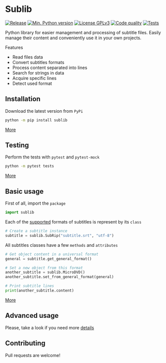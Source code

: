 # Sublib

[![Release](https://img.shields.io/github/v/release/TheFifthLeaf/sublib?color=3C7DD9)](https://github.com/TheFifthLeaf/sublib/releases)
[![Min. Python version](https://img.shields.io/badge/python-3.6%2B-3C7DD9)](https://www.python.org/downloads/)
[![License GPLv3](https://img.shields.io/badge/license-GPL%20V3-3C7DD9)](https://choosealicense.com/licenses/gpl-3.0/)
[![Code quality](https://img.shields.io/codefactor/grade/github/TheFifthLeaf/sublib/main?color=3C7DD9)](https://www.codefactor.io/repository/github/thefifthleaf/sublib)
[![Tests](https://github.com/TheFifthLeaf/sublib/actions/workflows/tests.yml/badge.svg)](https://github.com/TheFifthLeaf/sublib/actions/workflows/tests.yml)

Python library for easier management and processing of subtitle files.
Easily manage their content and conveniently use it in your own projects.

Features
- Read files data
- Convert subtitles formats
- Process content separated into lines
- Search for strings in data
- Acquire specific lines
- Detect used format

## Installation
Download the latest version from `PyPi`
```bash
python -m pip install sublib
```
[More](https://github.com/TheFifthLeaf/sublib/blob/main/docs/sublib-1.2.1-doc.md#installation)

## Testing
Perform the tests with `pytest` and `pytest-mock`
```bash
python -m pytest tests
```
[More](https://github.com/TheFifthLeaf/sublib/blob/main/docs/sublib-1.2.1-doc.md#testing)

## Basic usage
First of all, import the `package`
```python
import sublib
```
Each of the [supported](https://github.com/TheFifthLeaf/sublib/blob/main/docs/sublib-1.2.1-doc.md#formats) formats of subtitles is represent by its `class`
```python
# Create a subtitle instance
subtitle = sublib.SubRip("subtitle.srt", "utf-8")
```
All subtitles classes have a few `methods` and `attributes`
```python
# Get object content in a universal format
general = subtitle.get_general_format()

# Set a new object from this format
another_subtitle = sublib.MicroDVD()
another_subtitle.set_from_general_format(general)

# Print subtitle lines
print(another_subtitle.content)
```
[More](https://github.com/TheFifthLeaf/sublib/blob/main/docs/sublib-1.2.1-doc.md#usage)

## Advanced usage
Please, take a look if you need more [details](https://github.com/TheFifthLeaf/sublib/blob/main/docs/sublib-1.2.1-doc.md#details)

## Contributing
Pull requests are welcome!
